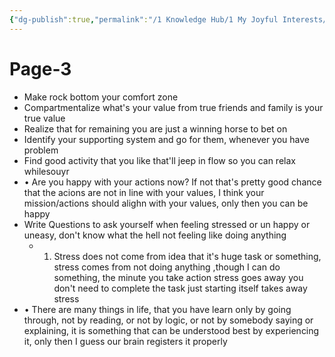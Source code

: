 ```yaml
---
{"dg-publish":true,"permalink":"/1 Knowledge Hub/1 My Joyful Interests/Self-Help Phycology/Notions I derirved/System/Page-3/","noteIcon":""}
---
```


# Page-3

- Make rock bottom your comfort zone
- Compartmentalize what's your value from true friends and family is your true value
- Realize that for remaining you are just a winning horse to bet on
- Identify your supporting system and go for them, whenever you have problem
- Find good activity that you like that'll jeep in flow so you can relax whilesouyr
- • Are you happy with your actions now? If not that's pretty good chance that the acions are not in line with your values, I think your mission/actions should alighn with your values, only then you can be happy
- Write Questions to ask yourself when feeling stressed or un happy or uneasy, don't know what the hell not feeling like doing anything
    - 1. Stress does not come from idea that it's huge task or something, stress comes from not doing anything ,though I can do something, the minute you take action stress goes away you don't need to complete the task just starting itself takes away stress
- • There are many things in life, that you have learn only by going through, not by reading, or not by logic, or not by somebody saying or explaining, it is something that can be understood best by experiencing it, only then I guess our brain registers it properly